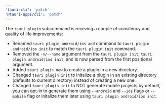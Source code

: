 ```yaml
---
'tauri-cli': 'patch'
'@tauri-apps/cli': 'patch'
---
```


The `tauri plugin` subcommand is receving a couple of consitency and quality of life improvements:

- Renamed `tauri plugin android/ios add` command to `tauri plugin android/ios init` to match the `tauri plugin init` command.
- Removed the `-n/--name` argument from the `tauri plugin init`, `tauri plugin android/ios init`, and is now parsed from the first positional argument.
- Added `tauri plugin new` to create a plugin in a new directory.
- Changed `tauri plugin init` to initalize a plugin in an existing directory (defaults to current directory) instead of creating a new one.
- Changed `tauri plugin init` to NOT generate mobile projects by default, you can opt-in to generate them using `--android` and `--ios` flags or `--mobile` flag or initalize them later using `tauri plugin android/ios init`.
